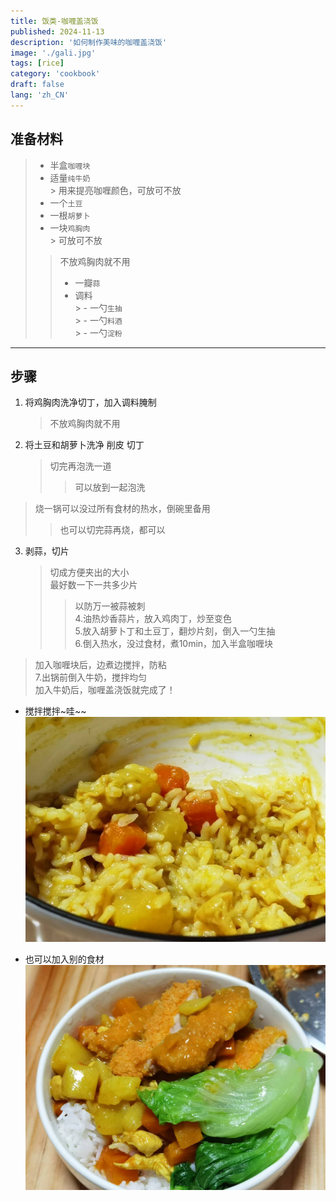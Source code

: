 ```yaml
---
title: 饭类-咖喱盖浇饭
published: 2024-11-13
description: '如何制作美味的咖喱盖浇饭'
image: './gali.jpg'
tags: [rice]
category: 'cookbook'
draft: false
lang: 'zh_CN'
---
```


## 准备材料
>- 半盒`咖喱块`  
>- 适量`纯牛奶`  
    > 用来提亮咖喱颜色，可放可不放  
>- 一个`土豆`  
>- 一根`胡萝卜`  
>- 一块`鸡胸肉`  
    > 可放可不放  
>> 不放鸡胸肉就不用   
>>- 一瓣`蒜`  
>>- 调料  
    > - 一勺`生抽`  
    > - 一勺`料酒`  
    > - 一勺`淀粉`  

***********

## 步骤  
1. 将鸡胸肉洗净切丁，加入调料腌制  
    > 不放鸡胸肉就不用   
2. 将土豆和胡萝卜洗净 削皮 切丁  
    > 切完再泡洗一道   
    >> 可以放到一起泡洗  
>烧一锅可以没过所有食材的热水，倒碗里备用  
>>也可以切完蒜再烧，都可以   
3. 剥蒜，切片  
    > 切成方便夹出的大小   
    > 最好数一下一共多少片  
    >> 以防万一被蒜被刺  
4.油热炒香蒜片，放入鸡肉丁，炒至变色  
5.放入胡萝卜丁和土豆丁，翻炒片刻，倒入一勺生抽  
6.倒入热水，没过食材，煮10min，加入半盒咖喱块  
> 加入咖喱块后，边煮边搅拌，防粘  
7.出锅前倒入牛奶，搅拌均匀  
> 加入牛奶后，咖喱盖浇饭就完成了！  

- 搅拌搅拌~哇~~  
![咖喱饭](./gali_mix.jpg)

- 也可以加入别的食材
![咖喱饭](./gali_max.jpg)

